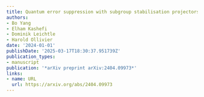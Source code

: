 ```yaml
---
title: Quantum error suppression with subgroup stabilisation projectors
authors:
- Bo Yang
- Elham Kashefi
- Dominik Leichtle
- Harold Ollivier
date: '2024-01-01'
publishDate: '2025-03-17T18:30:37.951739Z'
publication_types:
- manuscript
publication: '*arXiv preprint arXiv:2404.09973*'
links:
- name: URL
  url: https://arxiv.org/abs/2404.09973
---
```

